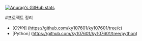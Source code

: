 [![Anurag's GitHub stats](https://github-readme-stats.vercel.app/api?username=ky107601)](https://github.com/anuraghazra/github-readme-stats)

#프로젝트 정리

- [C언어] (https://github.com/ky107601/ky107601/tree/c)
- [Python] (https://github.com/ky107601/ky107601/tree/python)
